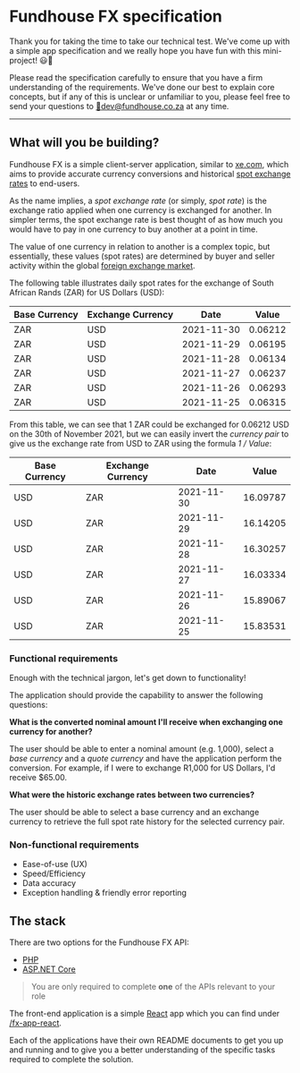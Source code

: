 # Fundhouse FX specification

Thank you for taking the time to take our technical test. We've come up with a simple app specification and we really hope you have fun with this mini-project! 😃🚀

Please read the specification carefully to ensure that you have a firm understanding of the requirements. We've done our best to explain core concepts, but if any of this is unclear or unfamiliar to you, please feel free to send your questions to [📧dev@fundhouse.co.za](mailto:dev@fundhouse.co.za) at any time.

---

## What will you be building?

Fundhouse FX is a simple client-server application, similar to [xe.com](https:/xe.com/), which aims to provide accurate currency conversions and historical [spot exchange rates](https://www.investopedia.com/terms/s/spotexchangerate.asp) to end-users.

As the name implies, a *spot exchange rate* (or simply, *spot rate*) is the exchange ratio applied when one currency is exchanged for another. In simpler terms, the spot exchange rate is best thought of as how much you would have to pay in one currency to buy another at a point in time.

The value of one currency in relation to another is a complex topic, but essentially, these values (spot rates) are determined by buyer and seller activity within the global [foreign exchange market](https://www.investopedia.com/terms/forex/f/foreign-exchange-markets.asp).

The following table illustrates daily spot rates for the exchange of South African Rands (ZAR) for US Dollars (USD):

| Base Currency | Exchange Currency | Date | Value |
| - | - | - | - |
| ZAR | USD | 2021-11-30 | 0.06212 |
| ZAR | USD | 2021-11-29 | 0.06195 |
| ZAR | USD | 2021-11-28 | 0.06134 |
| ZAR | USD | 2021-11-27 | 0.06237 |
| ZAR | USD | 2021-11-26 | 0.06293 |
| ZAR | USD | 2021-11-25 | 0.06315 |

From this table, we can see that 1 ZAR could be exchanged for 0.06212 USD on the 30th of November 2021, but we can easily invert the *currency pair* to give us the exchange rate from USD to ZAR using the formula *1 / Value*:

| Base Currency | Exchange Currency | Date | Value |
| - | - | - | - |
| USD | ZAR | 2021-11-30 | 16.09787 |
| USD | ZAR | 2021-11-29 | 16.14205 |
| USD | ZAR | 2021-11-28 | 16.30257 |
| USD | ZAR | 2021-11-27 | 16.03334 |
| USD | ZAR | 2021-11-26 | 15.89067 |
| USD | ZAR | 2021-11-25 | 15.83531 |

### Functional requirements

Enough with the technical jargon, let's get down to functionality!

The application should provide the capability to answer the following questions:

**What is the converted nominal amount I'll receive when exchanging one currency for another?**

The user should be able to enter a nominal amount (e.g. 1,000), select a _base currency_ and a _quote currency_ and have the application perform the conversion.
For example, if I were to exchange R1,000 for US Dollars, I'd receive $65.00.

**What were the historic exchange rates between two currencies?**

The user should be able to select a base currency and an exchange currency to retrieve the full spot rate history for the selected currency pair.

### Non-functional requirements

- Ease-of-use (UX)
- Speed/Efficiency
- Data accuracy
- Exception handling & friendly error reporting

## The stack

There are two options for the Fundhouse FX API:

- [PHP](./fx-api-php/README.md)
- [ASP.NET Core](./fx-api-net/README.md)

> You are only required to complete **one** of the APIs relevant to your role

The front-end application is a simple [React](https://reactjs.org/) app which you can find under [/fx-app-react](./fx-app-react/README.md).

Each of the applications have their own README documents to get you up and running and to give you a better understanding of the specific tasks required to complete the solution.